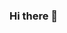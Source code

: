 ### Hi there 👋

<!--
**RashidAhmad19/RashidAhmad19** is a ✨ _special_ ✨ repository because its `README.md` (this file) appears on your GitHub profile.

Here are some ideas to get you started:

- 🔭 I’m currently working on Tech Elevator BootCamp
- 🌱 I’m currently learning Javascript
- 📫 How to reach me: Phone: (301) 655-2670
- 😄 Pronouns: He/Him
- ⚡ Fun fact: I play many different instruments!
-->
